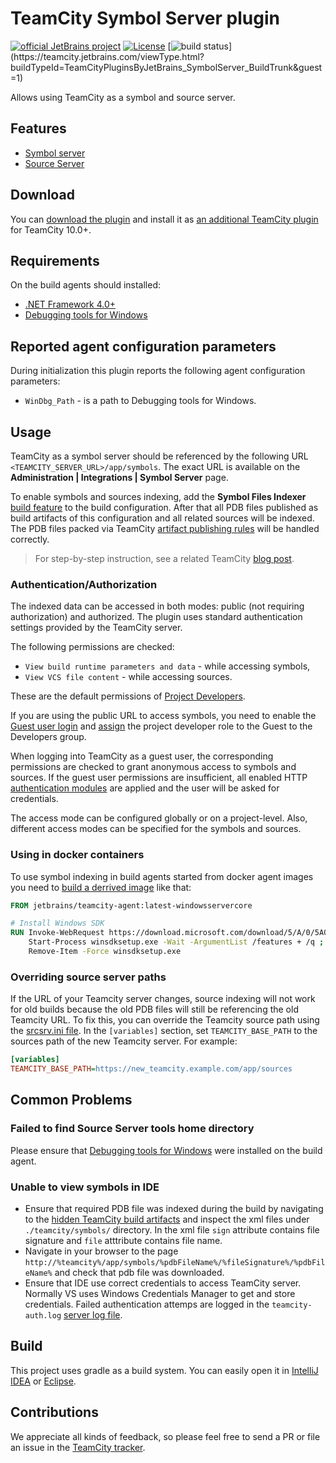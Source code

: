 # TeamCity Symbol Server plugin

[![official JetBrains project](http://jb.gg/badges/official.svg)](https://confluence.jetbrains.com/display/ALL/JetBrains+on+GitHub)
[![License](https://img.shields.io/badge/License-Apache%202.0-blue.svg)](https://opensource.org/licenses/Apache-2.0)
[![build status](https://teamcity.jetbrains.com/app/rest/builds/buildType:(id:TeamCityPluginsByJetBrains_SymbolServer_BuildTrunk)/statusIcon.svg)](https://teamcity.jetbrains.com/viewType.html?buildTypeId=TeamCityPluginsByJetBrains_SymbolServer_BuildTrunk&guest=1)

Allows using TeamCity as a symbol and source server.

## Features

* [Symbol server](https://docs.microsoft.com/en-us/windows/desktop/Debug/symbol-servers-and-symbol-stores)
* [Source Server](https://docs.microsoft.com/en-us/windows/desktop/Debug/source-server-and-source-indexing)

## Download

You can [download the plugin](https://plugins.jetbrains.com/plugin/9123-symbol-server) and install it as [an additional TeamCity plugin](https://confluence.jetbrains.com/display/TCDL/Installing+Additional+Plugins) for TeamCity 10.0+.

## Requirements

On the build agents should installed:
* [.NET Framework 4.0+](https://www.microsoft.com/net/download/dotnet-framework-runtime)
* [Debugging tools for Windows](https://docs.microsoft.com/en-us/windows-hardware/drivers/debugger/index)

## Reported agent configuration parameters

During initialization this plugin reports the following agent configuration parameters:

* `WinDbg_Path` - is a path to Debugging tools for Windows.

## Usage

TeamCity as a symbol server should be referenced by the following URL `<TEAMCITY_SERVER_URL>/app/symbols`. The exact URL is available on the <b>Administration | Integrations | Symbol Server</b> page.

To enable symbols and sources indexing, add the <b>Symbol Files Indexer</b> [build feature](https://confluence.jetbrains.com/display/TCDL/Adding+Build+Features) to the build configuration. After that all PDB files published as build artifacts of this configuration and all related sources will be indexed. The PDB files packed via TeamCity [artifact publishing rules](https://confluence.jetbrains.com/display/TCDL/Configuring+General+Settings#ConfiguringGeneralSettings-artifactPaths) will be handled correctly.

> For step-by-step instruction, see a related TeamCity [blog post](https://blog.jetbrains.com/teamcity/2015/02/setting-up-teamcity-as-symbol-and-source-server/).

### Authentication/Authorization

The indexed data can be accessed in both modes: public (not requiring authorization) and authorized. The plugin uses standard authentication settings provided by the TeamCity server.

The following permissions are checked:

* `View build runtime parameters and data` - while accessing symbols,
* `View VCS file content` - while accessing sources.

These are the default permissions of [Project Developers](https://confluence.jetbrains.com/display/TCD18/Role+and+Permission).

If you are using the public URL to access symbols, you need to enable the [Guest user login](http://confluence.jetbrains.com/display/TCDL/Guest+User) and [assign](https://confluence.jetbrains.com/display/TCDL/Managing+Users+and+User+Groups#ManagingUsersandUserGroups-assigningRolesAssigningRolestoUsers) the project developer role to the Guest to the Developers group.

When logging into TeamCity as a guest user, the corresponding permissions are checked to grant anonymous access to symbols and sources. If the guest user permissions are insufficient, all enabled HTTP [authentication modules](https://confluence.jetbrains.com/display/TCDL/Authentication+Modules) are applied and the user will be asked for credentials.

The access mode can be configured globally or on a project-level. Also, different access modes can be specified for the symbols and sources.

### Using in docker containers

To use symbol indexing in build agents started from docker agent images you need to [build a derrived image](https://docs.docker.com/engine/reference/commandline/build/) like that:

```dockerfile
FROM jetbrains/teamcity-agent:latest-windowsservercore

# Install Windows SDK
RUN Invoke-WebRequest https://download.microsoft.com/download/5/A/0/5A08CEF4-3EC9-494A-9578-AB687E716C12/windowssdk/winsdksetup.exe?ocid=wdgcx1803-download-installer -OutFile winsdksetup.exe; \
    Start-Process winsdksetup.exe -Wait -ArgumentList /features + /q ; \
    Remove-Item -Force winsdksetup.exe
```

### Overriding source server paths

If the URL of your Teamcity server changes, source indexing will not work for old builds because the old PDB files will still be referencing the old Teamcity URL.  To fix this, you can override the Teamcity source path using the [srcsrv.ini file](https://docs.microsoft.com/en-us/windows-hardware/drivers/debugger/the-srcsrv-ini-file#using_a_different_location_or_file_name).  In the `[variables]` section, set `TEAMCITY_BASE_PATH` to the sources path of the new Teamcity server.  For example:

```ini
[variables]
TEAMCITY_BASE_PATH=https://new_teamcity.example.com/app/sources
```

## Common Problems

### Failed to find Source Server tools home directory
Please ensure that [Debugging tools for Windows](https://docs.microsoft.com/en-us/windows-hardware/drivers/debugger/index) were installed on the build agent.

### Unable to view symbols in IDE

* Ensure that required PDB file was indexed during the build by navigating to the [hidden TeamCity build artifacts](https://confluence.jetbrains.com/display/TCDL/Build+Artifact#BuildArtifact-HiddenArtifacts) and inspect the xml files under `./teamcity/symbols/` directory. In the xml file `sign` attribute contains file signature and `file` atttribute contains file name.
* Navigate in your browser to the page `http://%teamcity%/app/symbols/%pdbFileName%/%fileSignature%/%pdbFileName%` and check that pdb file was downloaded.
* Ensure that IDE use correct credentials to access TeamCity server. Normally VS uses Windows Credentials Manager to get and store credentials. Failed authentication attemps are logged in the `teamcity-auth.log` [server log file](https://confluence.jetbrains.com/display/TCDL/TeamCity+Server+Logs).

## Build

This project uses gradle as a build system. You can easily open it in [IntelliJ IDEA](https://www.jetbrains.com/idea/help/importing-project-from-gradle-model.html) or [Eclipse](http://gradle.org/eclipse/).

## Contributions

We appreciate all kinds of feedback, so please feel free to send a PR or file an issue in the [TeamCity tracker](https://youtrack.jetbrains.com/newIssue?project=TW&summary=Symbol%20Server%3A&c=Subsystem%20plugins%3A%20other&c=tag%20pdb).
